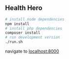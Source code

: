 ## Health Hero

``` bash
# install node dependencies
npm install
# install php dependencies
composer install
# run development version
./run.sh
```
navigate to [localhost:8000](http://localhost:8000/)
